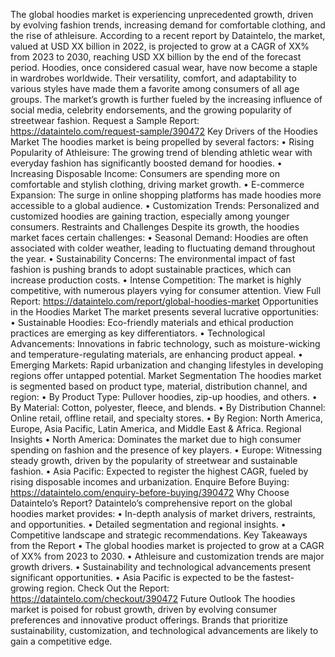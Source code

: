 The global hoodies market is experiencing unprecedented growth, driven by evolving fashion trends, increasing demand for comfortable clothing, and the rise of athleisure. According to a recent report by Dataintelo, the market, valued at USD XX billion in 2022, is projected to grow at a CAGR of XX% from 2023 to 2030, reaching USD XX billion by the end of the forecast period.
Hoodies, once considered casual wear, have now become a staple in wardrobes worldwide. Their versatility, comfort, and adaptability to various styles have made them a favorite among consumers of all age groups. The market’s growth is further fueled by the increasing influence of social media, celebrity endorsements, and the growing popularity of streetwear fashion.
Request a Sample Report: https://dataintelo.com/request-sample/390472
Key Drivers of the Hoodies Market
The hoodies market is being propelled by several factors:
•	Rising Popularity of Athleisure: The growing trend of blending athletic wear with everyday fashion has significantly boosted demand for hoodies.
•	Increasing Disposable Income: Consumers are spending more on comfortable and stylish clothing, driving market growth.
•	E-commerce Expansion: The surge in online shopping platforms has made hoodies more accessible to a global audience.
•	Customization Trends: Personalized and customized hoodies are gaining traction, especially among younger consumers.
Restraints and Challenges
Despite its growth, the hoodies market faces certain challenges:
•	Seasonal Demand: Hoodies are often associated with colder weather, leading to fluctuating demand throughout the year.
•	Sustainability Concerns: The environmental impact of fast fashion is pushing brands to adopt sustainable practices, which can increase production costs.
•	Intense Competition: The market is highly competitive, with numerous players vying for consumer attention.
View Full Report: https://dataintelo.com/report/global-hoodies-market
Opportunities in the Hoodies Market
The market presents several lucrative opportunities:
•	Sustainable Hoodies: Eco-friendly materials and ethical production practices are emerging as key differentiators.
•	Technological Advancements: Innovations in fabric technology, such as moisture-wicking and temperature-regulating materials, are enhancing product appeal.
•	Emerging Markets: Rapid urbanization and changing lifestyles in developing regions offer untapped potential.
Market Segmentation
The hoodies market is segmented based on product type, material, distribution channel, and region:
•	By Product Type: Pullover hoodies, zip-up hoodies, and others.
•	By Material: Cotton, polyester, fleece, and blends.
•	By Distribution Channel: Online retail, offline retail, and specialty stores.
•	By Region: North America, Europe, Asia Pacific, Latin America, and Middle East & Africa.
Regional Insights
•	North America: Dominates the market due to high consumer spending on fashion and the presence of key players.
•	Europe: Witnessing steady growth, driven by the popularity of streetwear and sustainable fashion.
•	Asia Pacific: Expected to register the highest CAGR, fueled by rising disposable incomes and urbanization.
Enquire Before Buying: https://dataintelo.com/enquiry-before-buying/390472
Why Choose Dataintelo’s Report?
Dataintelo’s comprehensive report on the global hoodies market provides:
•	In-depth analysis of market drivers, restraints, and opportunities.
•	Detailed segmentation and regional insights.
•	Competitive landscape and strategic recommendations.
Key Takeaways from the Report
•	The global hoodies market is projected to grow at a CAGR of XX% from 2023 to 2030.
•	Athleisure and customization trends are major growth drivers.
•	Sustainability and technological advancements present significant opportunities.
•	Asia Pacific is expected to be the fastest-growing region.
Check Out the Report: https://dataintelo.com/checkout/390472
Future Outlook
The hoodies market is poised for robust growth, driven by evolving consumer preferences and innovative product offerings. Brands that prioritize sustainability, customization, and technological advancements are likely to gain a competitive edge.

